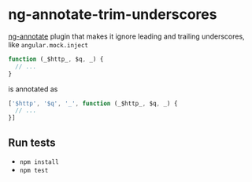 # ng-annotate-trim-underscores

[ng-annotate](https://github.com/olov/ng-annotate) plugin that makes it ignore leading and trailing underscores, like `angular.mock.inject`

```js
function (_$http_, $q, _) {
  // ...
}
```

is annotated as

```js
['$http', '$q', '_', function (_$http_, $q, _) {
  // ...
}]
```

## Run tests

* `npm install`
* `npm test`
